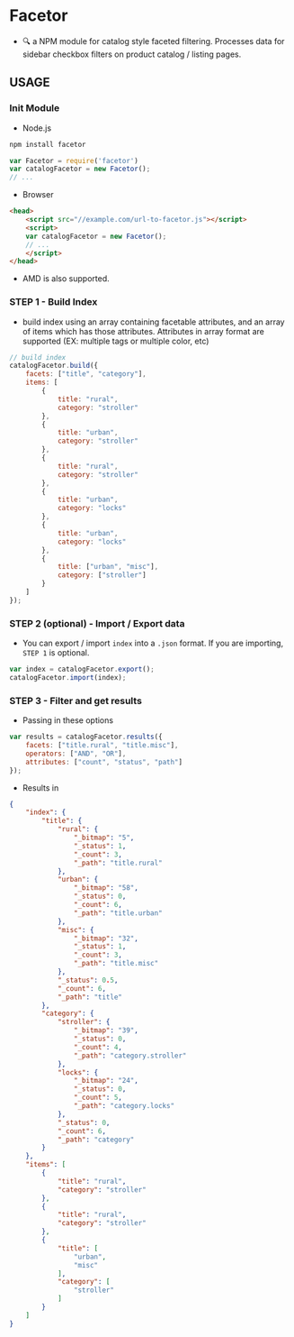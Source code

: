 # Facetor
- 🔍 a NPM module for catalog style faceted filtering. Processes data for sidebar checkbox filters on product catalog / listing pages.

## USAGE

### Init Module

- Node.js
```bash
npm install facetor
```
```js
var Facetor = require('facetor')
var catalogFacetor = new Facetor();
// ...
```

- Browser
```html
<head>
    <script src="//example.com/url-to-facetor.js"></script>
    <script>
    var catalogFacetor = new Facetor();
    // ...
    </script>
</head>
```

- AMD is also supported.

### STEP 1 - Build Index

- build index using an array containing facetable attributes, and an array of items which has those attributes. Attributes in array format are supported (EX: multiple tags or multiple color, etc)
```js
// build index
catalogFacetor.build({
	facets: ["title", "category"],
	items: [
		{
			title: "rural",
			category: "stroller"
		},
		{
			title: "urban",
			category: "stroller"
		},
		{
			title: "rural",
			category: "stroller"
		},
		{
			title: "urban",
			category: "locks"
		},
		{
			title: "urban",
			category: "locks"
		},
		{
			title: ["urban", "misc"],
			category: ["stroller"]
		}
	]
});
```

### STEP 2 (optional) - Import / Export data
- You can export / import `index` into a `.json` format. If you are importing, `STEP 1` is optional.
```js
var index = catalogFacetor.export();
catalogFacetor.import(index);
```

### STEP 3 - Filter and get results

- Passing in these options
```js
var results = catalogFacetor.results({
	facets: ["title.rural", "title.misc"],
	operators: ["AND", "OR"],
	attributes: ["count", "status", "path"]
});
```

- Results in
```json
{
	"index": {
		"title": {
			"rural": {
				"_bitmap": "5",
				"_status": 1,
				"_count": 3,
				"_path": "title.rural"
			},
			"urban": {
				"_bitmap": "58",
				"_status": 0,
				"_count": 6,
				"_path": "title.urban"
			},
			"misc": {
				"_bitmap": "32",
				"_status": 1,
				"_count": 3,
				"_path": "title.misc"
			},
			"_status": 0.5,
			"_count": 6,
			"_path": "title"
		},
		"category": {
			"stroller": {
				"_bitmap": "39",
				"_status": 0,
				"_count": 4,
				"_path": "category.stroller"
			},
			"locks": {
				"_bitmap": "24",
				"_status": 0,
				"_count": 5,
				"_path": "category.locks"
			},
			"_status": 0,
			"_count": 6,
			"_path": "category"
		}
	},
	"items": [
		{
			"title": "rural",
			"category": "stroller"
		},
		{
			"title": "rural",
			"category": "stroller"
		},
		{
			"title": [
				"urban",
				"misc"
			],
			"category": [
				"stroller"
			]
		}
	]
}
```


